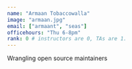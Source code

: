 ```yaml
---
name: "Armaan Tobaccowalla"
image: "armaan.jpg"
email: ["armaant", "seas"]
officehours: "Thu 6-8pm"
rank: 0 # instructors are 0, TAs are 1.
---
```

Wrangling open source maintainers
